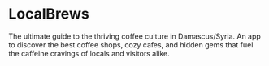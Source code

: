 # LocalBrews
The ultimate guide to the thriving coffee culture in Damascus/Syria. An app to discover the best coffee shops, cozy cafes, and hidden gems that fuel the caffeine cravings of locals and visitors alike. 
